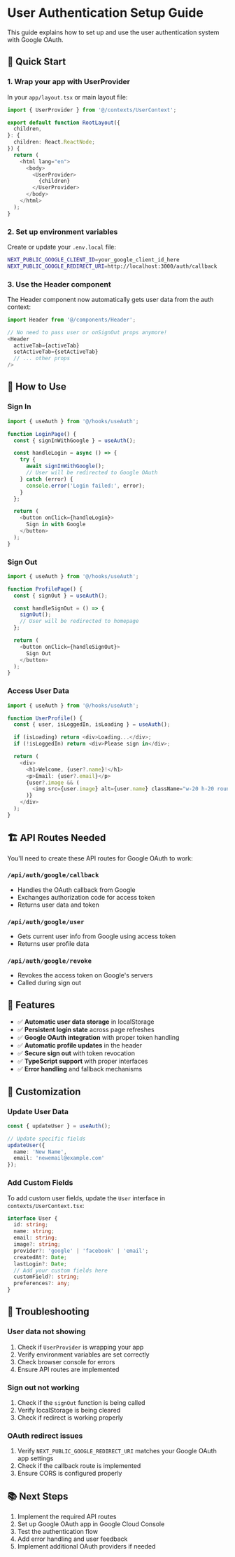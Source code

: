 # User Authentication Setup Guide

This guide explains how to set up and use the user authentication system with Google OAuth.

## 🚀 Quick Start

### 1. Wrap your app with UserProvider

In your `app/layout.tsx` or main layout file:

```typescript
import { UserProvider } from '@/contexts/UserContext';

export default function RootLayout({
  children,
}: {
  children: React.ReactNode;
}) {
  return (
    <html lang="en">
      <body>
        <UserProvider>
          {children}
        </UserProvider>
      </body>
    </html>
  );
}
```

### 2. Set up environment variables

Create or update your `.env.local` file:

```bash
NEXT_PUBLIC_GOOGLE_CLIENT_ID=your_google_client_id_here
NEXT_PUBLIC_GOOGLE_REDIRECT_URI=http://localhost:3000/auth/callback
```

### 3. Use the Header component

The Header component now automatically gets user data from the auth context:

```typescript
import Header from '@/components/Header';

// No need to pass user or onSignOut props anymore!
<Header
  activeTab={activeTab}
  setActiveTab={setActiveTab}
  // ... other props
/>
```

## 🔐 How to Use

### Sign In

```typescript
import { useAuth } from '@/hooks/useAuth';

function LoginPage() {
  const { signInWithGoogle } = useAuth();

  const handleLogin = async () => {
    try {
      await signInWithGoogle();
      // User will be redirected to Google OAuth
    } catch (error) {
      console.error('Login failed:', error);
    }
  };

  return (
    <button onClick={handleLogin}>
      Sign in with Google
    </button>
  );
}
```

### Sign Out

```typescript
import { useAuth } from '@/hooks/useAuth';

function ProfilePage() {
  const { signOut } = useAuth();

  const handleSignOut = () => {
    signOut();
    // User will be redirected to homepage
  };

  return (
    <button onClick={handleSignOut}>
      Sign Out
    </button>
  );
}
```

### Access User Data

```typescript
import { useAuth } from '@/hooks/useAuth';

function UserProfile() {
  const { user, isLoggedIn, isLoading } = useAuth();

  if (isLoading) return <div>Loading...</div>;
  if (!isLoggedIn) return <div>Please sign in</div>;

  return (
    <div>
      <h1>Welcome, {user?.name}!</h1>
      <p>Email: {user?.email}</p>
      {user?.image && (
        <img src={user.image} alt={user.name} className="w-20 h-20 rounded-full" />
      )}
    </div>
  );
}
```

## 🏗️ API Routes Needed

You'll need to create these API routes for Google OAuth to work:

### `/api/auth/google/callback`
- Handles the OAuth callback from Google
- Exchanges authorization code for access token
- Returns user data and token

### `/api/auth/google/user`
- Gets current user info from Google using access token
- Returns user profile data

### `/api/auth/google/revoke`
- Revokes the access token on Google's servers
- Called during sign out

## 📱 Features

- ✅ **Automatic user data storage** in localStorage
- ✅ **Persistent login state** across page refreshes
- ✅ **Google OAuth integration** with proper token handling
- ✅ **Automatic profile updates** in the header
- ✅ **Secure sign out** with token revocation
- ✅ **TypeScript support** with proper interfaces
- ✅ **Error handling** and fallback mechanisms

## 🔧 Customization

### Update User Data

```typescript
const { updateUser } = useAuth();

// Update specific fields
updateUser({
  name: 'New Name',
  email: 'newemail@example.com'
});
```

### Add Custom Fields

To add custom user fields, update the `User` interface in `contexts/UserContext.tsx`:

```typescript
interface User {
  id: string;
  name: string;
  email: string;
  image?: string;
  provider?: 'google' | 'facebook' | 'email';
  createdAt?: Date;
  lastLogin?: Date;
  // Add your custom fields here
  customField?: string;
  preferences?: any;
}
```

## 🚨 Troubleshooting

### User data not showing
1. Check if `UserProvider` is wrapping your app
2. Verify environment variables are set correctly
3. Check browser console for errors
4. Ensure API routes are implemented

### Sign out not working
1. Check if the `signOut` function is being called
2. Verify localStorage is being cleared
3. Check if redirect is working properly

### OAuth redirect issues
1. Verify `NEXT_PUBLIC_GOOGLE_REDIRECT_URI` matches your Google OAuth app settings
2. Check if the callback route is implemented
3. Ensure CORS is configured properly

## 📚 Next Steps

1. Implement the required API routes
2. Set up Google OAuth app in Google Cloud Console
3. Test the authentication flow
4. Add error handling and user feedback
5. Implement additional OAuth providers if needed
